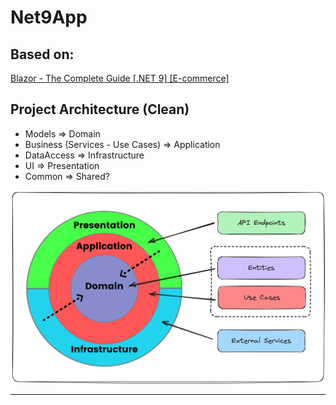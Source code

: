 # Net9App

## Based on:
[Blazor - The Complete Guide [.NET 9] [E-commerce]](https://www.dotnetmastery.com/Home/Details?courseId=24)

## Project Architecture (Clean)
* Models => Domain
* Business (Services - Use Cases) => Application
* DataAccess => Infrastructure
* UI => Presentation
* Common => Shared?

![Architecture](/images/clean_architecture.png)

---
